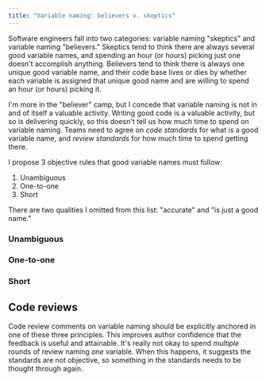 ```yaml
---
title: "Variable naming: believers v. skeptics"
---
```


Software engineers fall into two categories: variable naming "skeptics" and variable naming "believers." Skeptics tend to think there are always several good variable names, and spending an hour (or hours) picking just one doesn't accomplish anything. Believers tend to think there is always one unique good variable name, and their code base lives or dies by whether each variable is assigned that unique good name and are willing to spend an hour (or hours) picking it.

I'm more in the "believer" camp, but I concede that variable naming is not in and of itself a valuable activity. Writing good code is a valuable activity, but so is delivering quickly, so this doesn't tell us how much time to spend on variable naming. Teams need to agree on *code standards* for what is a good variable name, and *review standards* for how much time to spend getting there.

I propose 3 objective rules that good variable names must follow:

1. Unambiguous
2. One-to-one
3. Short

There are two qualities I omitted from this list: "accurate" and "is just a good name."

### Unambiguous

### One-to-one

### Short

## Code reviews

Code review comments on variable naming should be explicitly anchored in one of these three principles. This improves author confidence that the feedback is useful and attainable. It's really not okay to spend *multiple* rounds of review naming *one* variable. When this happens, it suggests the standards are not objective, so something in the standards needs to be thought through again.
